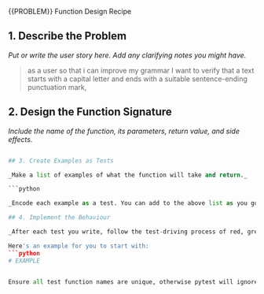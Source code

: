  {{PROBLEM}} Function Design Recipe

## 1. Describe the Problem

_Put or write the user story here. Add any clarifying notes you might have._
>as a user
>so that i can improve my grammar
>I want to verify that a text starts with a capital letter and ends with a suitable sentence-ending punctuation mark,
## 2. Design the Function Signature

_Include the name of the function, its parameters, return value, and side effects._

```python

## 3. Create Examples as Tests

_Make a list of examples of what the function will take and return._

```python

_Encode each example as a test. You can add to the above list as you go._

## 4. Implement the Behaviour

_After each test you write, follow the test-driving process of red, green, refactor to implement the behaviour._

Here's an example for you to start with:
```python
# EXAMPLE


Ensure all test function names are unique, otherwise pytest will ignore them!

